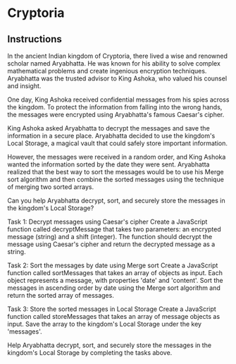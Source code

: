# Cryptoria

## Instructions

In the ancient Indian kingdom of Cryptoria, there lived a wise and renowned scholar named Aryabhatta. He was known for his ability to solve complex mathematical problems and create ingenious encryption techniques. Aryabhatta was the trusted advisor to King Ashoka, who valued his counsel and insight.

One day, King Ashoka received confidential messages from his spies across the kingdom. To protect the information from falling into the wrong hands, the messages were encrypted using Aryabhatta's famous Caesar's cipher.

King Ashoka asked Aryabhatta to decrypt the messages and save the information in a secure place. Aryabhatta decided to use the kingdom's Local Storage, a magical vault that could safely store important information.

However, the messages were received in a random order, and King Ashoka wanted the information sorted by the date they were sent. Aryabhatta realized that the best way to sort the messages would be to use his Merge sort algorithm and then combine the sorted messages using the technique of merging two sorted arrays.

Can you help Aryabhatta decrypt, sort, and securely store the messages in the kingdom's Local Storage?

Task 1: Decrypt messages using Caesar's cipher
Create a JavaScript function called decryptMessage that takes two parameters: an encrypted message (string) and a shift (integer). The function should decrypt the message using Caesar's cipher and return the decrypted message as a string.

Task 2: Sort the messages by date using Merge sort
Create a JavaScript function called sortMessages that takes an array of objects as input. Each object represents a message, with properties 'date' and 'content'. Sort the messages in ascending order by date using the Merge sort algorithm and return the sorted array of messages.

Task 3: Store the sorted messages in Local Storage
Create a JavaScript function called storeMessages that takes an array of message objects as input. Save the array to the kingdom's Local Storage under the key 'messages'.

Help Aryabhatta decrypt, sort, and securely store the messages in the kingdom's Local Storage by completing the tasks above.
